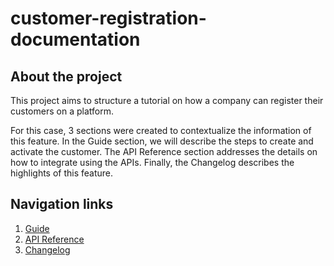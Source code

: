 # customer-registration-documentation

## About the project

This project aims to structure a tutorial on how a company can register their customers on a platform.

For this case, 3 sections were created to contextualize the information of this feature. In the Guide section, we will describe the steps to create and activate the customer. The API Reference section addresses the details on how to integrate using the APIs. Finally, the Changelog describes the highlights of this feature.

## Navigation links
1. [Guide](/guide/quick-start.md)
2. [API Reference](/api-reference/introduction.md)
3. [Changelog](/changelog/feature-register-customer.md)